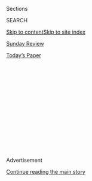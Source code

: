<div id="app">

<div>

<div>

<div>

<div class="NYTAppHideMasthead css-1q2w90k e1suatyy0">

<div class="section css-ui9rw0 e1suatyy2">

<div class="css-eph4ug er09x8g0">

<div class="css-6n7j50">

</div>

<span class="css-1dv1kvn">Sections</span>

<div class="css-10488qs">

<span class="css-1dv1kvn">SEARCH</span>

</div>

[Skip to content](#site-content)[Skip to site index](#site-index)

</div>

<div id="masthead-section-label" class="css-1wr3we4 eaxe0e00">

[Sunday
Review](https://www.nytimes3xbfgragh.onion/section/opinion/sunday)

</div>

<div class="css-10698na e1huz5gh0">

</div>

</div>

<div id="masthead-bar-one" class="section hasLinks css-15hmgas e1csuq9d3">

<div class="css-uqyvli e1csuq9d0">

</div>

<div class="css-1uqjmks e1csuq9d1">

</div>

<div class="css-9e9ivx">

[](https://myaccount.nytimes3xbfgragh.onion/auth/login?response_type=cookie&client_id=vi)

</div>

<div class="css-1bvtpon e1csuq9d2">

[Today’s
Paper](https://www.nytimes3xbfgragh.onion/section/todayspaper)

</div>

</div>

</div>

</div>

<div data-aria-hidden="false">

<div id="site-content" data-role="main">

<div>

<div class="css-1aor85t" style="opacity:0.000000001;z-index:-1;visibility:hidden">

<div class="css-1hqnpie">

<div class="css-epjblv">

<span class="css-17xtcya">[Sunday
Review](/section/opinion/sunday)</span><span class="css-x15j1o">|</span><span class="css-fwqvlz">Vietnam:
The War That Killed
Trust</span>

</div>

<div class="css-k008qs">

<div class="css-1iwv8en">

<span class="css-18z7m18"></span>

<div>

</div>

</div>

<span class="css-1n6z4y">https://nyti.ms/2jfrjEJ</span>

<div class="css-1705lsu">

<div class="css-4xjgmj">

<div class="css-4skfbu" data-role="toolbar" data-aria-label="Social Media Share buttons, Save button, and Comments Panel with current comment count" data-testid="share-tools">

  - 
  - 
  - 
  - 
    
    <div class="css-6n7j50">
    
    </div>

  - 
  - 

</div>

</div>

</div>

</div>

</div>

</div>

<div id="NYT_TOP_BANNER_REGION" class="css-13pd83m">

</div>

<div id="top-wrapper" class="css-1sy8kpn">

<div id="top-slug" class="css-l9onyx">

Advertisement

</div>

[Continue reading the main
story](#after-top)

<div class="ad top-wrapper" style="text-align:center;height:100%;display:block;min-height:250px">

<div id="top" class="place-ad" data-position="top" data-size-key="top">

</div>

</div>

<div id="after-top">

</div>

</div>

<div id="sponsor-wrapper" class="css-1hyfx7x">

<div id="sponsor-slug" class="css-19vbshk">

Supported by

</div>

[Continue reading the main
story](#after-sponsor)

<div id="sponsor" class="ad sponsor-wrapper" style="text-align:center;height:100%;display:block">

</div>

<div id="after-sponsor">

</div>

</div>

<div class="css-v5btjw etb61u70">

<div class="css-v05ibm etb61u71">

[Opinion](/section/opinion)

</div>

</div>

[Vietnam '67](/column/vietnam-67 "Vietnam '67")

<div class="css-1vkm6nb ehdk2mb0">

# Vietnam: The War That Killed Trust

</div>

<div class="css-xt80pu e12qa4dv0">

<div class="css-18e8msd">

<div class="css-vp77d3 epjyd6m0">

<div class="css-1baulvz">

By <span class="css-1baulvz last-byline" itemprop="name">Karl
Marlantes</span>

</div>

</div>

  - Jan. 7,
    2017

  - 
    
    <div class="css-4xjgmj">
    
    <div class="css-d8bdto" data-role="toolbar" data-aria-label="Social Media Share buttons, Save button, and Comments Panel with current comment count" data-testid="share-tools">
    
      - 
      - 
      - 
      - 
        
        <div class="css-6n7j50">
        
        </div>
    
      - 
      - 
    
    </div>
    
    </div>

</div>

</div>

<div class="css-79elbk" data-testid="photoviewer-wrapper">

<div class="css-z3e15g" data-testid="photoviewer-wrapper-hidden">

</div>

<div class="css-1a48zt4 ehw59r15" data-testid="photoviewer-children">

![<span class="css-16f3y1r e13ogyst0" data-aria-hidden="true">American
soldiers watching helicopters landing as part of Operation Pershing in
South Vietnam in
1967.</span><span class="css-cnj6d5 e1z0qqy90" itemprop="copyrightHolder"><span class="css-1ly73wi e1tej78p0">Credit...</span><span><span>Patrick
Christain/Getty
Images</span></span></span>](https://static01.graylady3jvrrxbe.onion/images/2017/01/08/opinion/sunday/08marlantes2/08marlantes2-articleInline-v3.jpg?quality=75&auto=webp&disable=upscale)

</div>

</div>

<div class="section meteredContent css-1r7ky0e" name="articleBody" itemprop="articleBody">

<div class="css-1fanzo5 StoryBodyCompanionColumn">

<div class="css-53u6y8">

In the early spring of 1967, I was in the middle of a heated 2 a.m.
hallway discussion with fellow students at Yale about the Vietnam War. I
was from a small town in Oregon, and I had already joined the Marine
Corps Reserve. My friends were mostly from East Coast prep schools. One
said that Lyndon B. Johnson was lying to us about the war. I blurted
out, “But … but an American president wouldn’t lie to Americans\!” They
all burst out laughing.

When I told that story to my children, they all burst out laughing, too.
Of course presidents lie. All politicians lie. God, Dad, what planet are
you from?

Before the Vietnam War, most Americans were like me. After the Vietnam
War, most Americans are like my children.

America didn’t just lose the war, and the lives of 58,000 young men and
women; Vietnam changed us as a country. In many ways, for the worse: It
made us cynical and distrustful of our institutions, especially of
government. For many people, it eroded the notion, once nearly
universal, that part of being an American was serving your country.

</div>

</div>

<div class="css-1fanzo5 StoryBodyCompanionColumn">

<div class="css-53u6y8">

But not everything about the war was negative. As a Marine lieutenant in
Vietnam, I saw how it threw together young men from diverse racial and
ethnic backgrounds and forced them to trust one another with their
lives. It was a racial crucible that played an enormous, if often
unappreciated, role in moving America toward real integration.

And yet even as Vietnam continues to shape our country, its place in our
national consciousness is slipping. Some 65 percent of Americans are
under 45 and so unable to even remember the war. Meanwhile, our wars in
Iraq and Afghanistan, our involvement in Syria, our struggle with
terrorism — these conflicts are pushing Vietnam further into the
background.

All the more reason, then, for us to revisit the war and its
consequences for today. This essay inaugurates a new series by The
Times, Vietnam ’67, that will examine how the events of 1967 and early
1968 shaped Vietnam, America and the world. Hopefully, it will generate
renewed conversation around that history, now half a century past.

What readers take away from that conversation is another matter. If all
we do is debate why we lost, or why we were there at all, we will miss
the truly important question: What did the war do to us as Americans?

## **CYNICISM**

Vietnam changed the way we looked at politics. We became inured to our
leaders lying in the war: the fabricated Gulf of Tonkin incident, the
number of “pacified provinces” (and what did “pacified” mean, anyway?),
the inflated body counts.

</div>

</div>

<div class="css-1fanzo5 StoryBodyCompanionColumn">

<div class="css-53u6y8">

People talked about Johnson’s “credibility gap.” This was a genteel way
of saying that the president was lying. Then, however, a credibility gap
was considered unusual and bad. By the end of the war, it was still
considered bad, but it was no longer unusual. When politicians lie
today, fact checkers might point out what is true, but then everyone
moves on.

We have switched from naïveté to cynicism. One could argue that they are
opposites, but I think not. With naïveté you risk disillusionment, which
is what happened to me and many of my generation. Cynicism, however,
stops you before you start. It alienates us from “the government,” a
phrase that today connotes bureaucratic quagmire. It threatens
democracy, because it destroys the power of the people to even want to
make change.

You don’t finish the world’s largest highway system, build huge numbers
of public schools and universities, institute the Great Society, fight a
major war, and go to the moon, which we did in the 1960s —
simultaneously — if you’re cynical about government and politicians.

I live near Seattle, hardly Donald J. Trump territory. Most of my
friends cynically deride Mr. Trump’s slogan, Make America Great Again,
citing all that was wrong in the olden days. Indeed, it wasn’t paradise,
particularly for minorities. But there’s some truth to it. We *were*
greater then. It was the war — not liberalism, not immigration, not
globalization — that changed us.

## **RACE**

In December 1968, I was on a blasted and remote jungle hilltop about a
kilometer from the demilitarized zone. A chopper dropped off about three
weeks of sodden mail and crumpled care packages. In that pile was a
package for Ray Delgado, an 18-year-old Hispanic kid from Texas. I
watched Ray tear into the aluminum foil wrapping and, smiling broadly,
hold something up for me to see.

“What’s that?” I asked.

“It’s tamales. From my mother.”

“What are tamales?”

“You want to try one?” he asked.

</div>

</div>

<div class="css-1fanzo5 StoryBodyCompanionColumn">

<div class="css-53u6y8">

“Sure.” I looked at it, turned it over, then stuck it in my mouth and
started chewing. Ray and his other Hispanic friends were barely
containing themselves as I was gamely chewing away and thinking, “No
wonder these Mexicans have such great teeth.”

</div>

</div>

<div class="css-79elbk" data-testid="photoviewer-wrapper">

<div class="css-z3e15g" data-testid="photoviewer-wrapper-hidden">

</div>

<div class="css-1a48zt4 ehw59r15" data-testid="photoviewer-children">

![<span class="css-16f3y1r e13ogyst0" data-aria-hidden="true"> Karl
Marlantes at home in Oregon just before shipping out to Vietnam in
1968.</span>](https://static01.graylady3jvrrxbe.onion/images/2017/01/08/opinion/sunday/08marlantes1/08marlantes1-articleInline.jpg?quality=75&auto=webp&disable=upscale)

</div>

</div>

<div class="css-1fanzo5 StoryBodyCompanionColumn">

<div class="css-53u6y8">

“Lieutenant,” Ray finally said. “You take the corn husk off.”

I was from a logging town on the Oregon coast. I’d heard of tamales, but
I’d never seen one. Until I joined my company of Marines in Vietnam, I’d
never even talked to a Mexican. Yes, people like me called people like
Ray “Mexicans,” even though they were as American as apple pie — and
tamales. Racial tension where I grew up was the Swedes and Norwegians
squaring off against the Finns every Saturday night in the parking lot
outside the dance at the Labor Temple.

President Harry Truman ordered the integration of the military in 1948.
By the time of the Vietnam War, the races were serving together. But
putting everyone *in* the same units is very different than having them
work together *as* a unit.

Our national memory of integration is mostly about the brave people of
the civil rights movement. Imagine arming all those high school students
from Birmingham, Ala. — white and black — with automatic weapons in an
environment where using these weapons was as common as having lunch and
they are all jacked up on testosterone. *That’s* racial tension.

During the war there were over 200 fraggings in the American military —
murders carried out by fragmentation grenades, which made it impossible
to identify the killer. Almost all fraggings, at least when the
perpetrator was caught, were found to be racially motivated.

And yet the more common experience in combat was cooperation and
respect. If I was pinned down by enemy fire and I needed an M-79 man,
I’d scream for Thompson, because he was the best. I didn’t even think
about what color Thompson was.

White guys had to listen to soul music and black guys had to listen to
country music. We didn’t fear one another. And the experience stuck with
us. Hundreds of thousands of young men came home from Vietnam with
different ideas about race — some for the worse, but most for the
better. Racism wasn’t solved in Vietnam, but I believe it was where our
country finally learned that it just might be possible for us all to get
along.

</div>

</div>

<div class="css-1fanzo5 StoryBodyCompanionColumn">

<div class="css-53u6y8">

## **SERVICE**

I was at a reading recently in Fayetteville, N.C., when a young couple
appeared at the signing table. He was standing straight and tall in Army
fatigues. She was holding a baby in one arm and hauling a toddler with
the other. They both looked to be about two years out of high school.
The woman started to cry. I asked her what was wrong, and she said, “My
husband is shipping out again, tomorrow.” I turned to him and said,
“Wow, your second tour?”

“No, sir,” he replied. “My seventh.”

My heart sank. Is this a republic?

</div>

</div>

<div class="css-cfo9c3">

</div>

<div class="css-1fanzo5 StoryBodyCompanionColumn">

<div class="css-53u6y8">

The Vietnam War ushered in the end of the draft, and the creation of
what the Pentagon calls the “all-volunteer military.” But I don’t. I
call it the all-recruited military. Volunteers are people who rush down
to the post office to sign up after Pearl Harbor or the World Trade
Center gets bombed. Recruits, well, it’s more complicated.

When I was growing up, almost every friend’s father or uncle had served
in World War II. All the women in town knew that a destroyer was smaller
than a cruiser and a platoon was smaller than a company, because their
husbands had all been on destroyers or in platoons. Back then it was
called “the service.” Today, we call it “the military.”

That shift in language indicates a profound shift in the attitudes of
the republic toward its armed forces. The draft was unfair. Only males
got drafted. And men who could afford to go to college did not get
drafted until late in the war, when the fighting had fallen off.

But getting rid of the draft did not solve unfairness.

America’s elites have mostly dropped out of military service. Engraved
on the walls of Woolsey Hall at Yale are the names of hundreds of Yalies
who died in World Wars I and II. Thirty-five died in Vietnam, and none
since.

Instead, the American working class has increasingly borne the burden of
death and casualties since World War II. In [a
study](http://www.memphis.edu/law/documents/kriner-shen46.pdf "Kriner and Shen Study")
in The University of Memphis Law Review, Douglas Kriner and Francis Shen
looked at the income casualty gap, the difference between the median
household incomes (in constant 2000 dollars) of communities with the
highest casualties (the top 25 percent) and all the other communities.
Starting from almost dead-even in World War II, the casualty gap was
$5,000 in the Korean War, $8,200 in the Vietnam War, and is now more
than $11,000 in Iraq and Afghanistan. Put another way, the lowest three
income deciles have suffered 50 percent more casualties than the highest
three.

</div>

</div>

<div class="css-1fanzo5 StoryBodyCompanionColumn">

<div class="css-53u6y8">

If these inequities continue to grow, resentment will grow with it. With
growing resentment, the already wide divide between the military and
civilians will also widen. This is how republics fall, with armies and
parts of the country more loyal to their commander than their country.

We need to return to the *spirit* of the military draft, and how people
felt about service to their country. The military draft was viewed by
most of us the same way we view income tax. I wouldn’t pay my taxes if
there wasn’t the threat of jail. But as a responsible citizen, I also
see that paying taxes is necessary to fund the government — my
government.

People would still grumble. We grumble about taxes. People would still
try to pull strings to get more pleasant assignments. But everyone would
serve. They’d work for “the government,” and maybe start to see it as
“our government.” It’s a lot harder to be cynical about your country
if you devoted two years of your life making it a better place.

Let the armed services be just one of many ways young people can serve
their country. With universal service, some boy from Seattle could find
himself sharing a tamale with some Hispanic girl from El Paso.
Conservatives and liberals would learn to work together for a common
cause. We could return to the *spirit* of people of different races
learning to work together in combat during the Vietnam War.

The Vietnam War continues to define us, even if we have forgotten how.
But it’s not too late to remember, and to do something about it.

</div>

</div>

</div>

<div>

</div>

<div>

</div>

<div>

</div>

<div>

<div id="bottom-wrapper" class="css-1ede5it">

<div id="bottom-slug" class="css-l9onyx">

Advertisement

</div>

[Continue reading the main
story](#after-bottom)

<div id="bottom" class="ad bottom-wrapper" style="text-align:center;height:100%;display:block;min-height:90px">

</div>

<div id="after-bottom">

</div>

</div>

</div>

</div>

</div>

## Site Index

<div>

</div>

## Site Information Navigation

  - [© <span>2020</span> <span>The New York Times
    Company</span>](https://help.nytimes3xbfgragh.onion/hc/en-us/articles/115014792127-Copyright-notice)

<!-- end list -->

  - [NYTCo](https://www.nytco.com/)
  - [Contact
    Us](https://help.nytimes3xbfgragh.onion/hc/en-us/articles/115015385887-Contact-Us)
  - [Work with us](https://www.nytco.com/careers/)
  - [Advertise](https://nytmediakit.com/)
  - [T Brand Studio](http://www.tbrandstudio.com/)
  - [Your Ad
    Choices](https://www.nytimes3xbfgragh.onion/privacy/cookie-policy#how-do-i-manage-trackers)
  - [Privacy](https://www.nytimes3xbfgragh.onion/privacy)
  - [Terms of
    Service](https://help.nytimes3xbfgragh.onion/hc/en-us/articles/115014893428-Terms-of-service)
  - [Terms of
    Sale](https://help.nytimes3xbfgragh.onion/hc/en-us/articles/115014893968-Terms-of-sale)
  - [Site
    Map](https://spiderbites.nytimes3xbfgragh.onion)
  - [Help](https://help.nytimes3xbfgragh.onion/hc/en-us)
  - [Subscriptions](https://www.nytimes3xbfgragh.onion/subscription?campaignId=37WXW)

</div>

</div>

</div>

</div>
